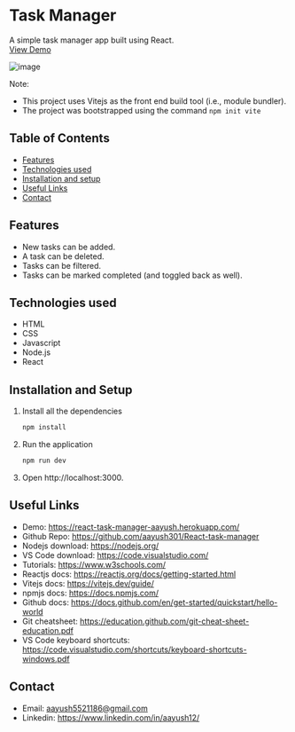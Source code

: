 # Task Manager

A simple task manager app built using React.  
[View Demo](https://react-task-manager-aayush.herokuapp.com/)

![image](https://user-images.githubusercontent.com/86913048/226954931-4a207949-098e-41e8-89fc-c2d3b999406c.png)

Note:

- This project uses Vitejs as the front end build tool (i.e., module bundler).
- The project was bootstrapped using the command `npm init vite`

## Table of Contents

- [Features](#features)
- [Technologies used](#technologies-used)
- [Installation and setup](#installation-and-setup)
- [Useful Links](#useful-links)
- [Contact](#contact)

## Features

- New tasks can be added.
- A task can be deleted.
- Tasks can be filtered.
- Tasks can be marked completed (and toggled back as well).

## Technologies used

- HTML
- CSS
- Javascript
- Node.js
- React

## Installation and Setup

1. Install all the dependencies
   ```sh
   npm install
   ```
2. Run the application
   ```sh
   npm run dev
   ```
3. Open http://localhost:3000.

## Useful Links

- Demo: https://react-task-manager-aayush.herokuapp.com/
- Github Repo: https://github.com/aayush301/React-task-manager
- Nodejs download: https://nodejs.org/
- VS Code download: https://code.visualstudio.com/
- Tutorials: https://www.w3schools.com/
- Reactjs docs: https://reactjs.org/docs/getting-started.html
- Vitejs docs: https://vitejs.dev/guide/
- npmjs docs: https://docs.npmjs.com/
- Github docs: https://docs.github.com/en/get-started/quickstart/hello-world
- Git cheatsheet: https://education.github.com/git-cheat-sheet-education.pdf
- VS Code keyboard shortcuts: https://code.visualstudio.com/shortcuts/keyboard-shortcuts-windows.pdf

## Contact

- Email: aayush5521186@gmail.com
- Linkedin: https://www.linkedin.com/in/aayush12/
